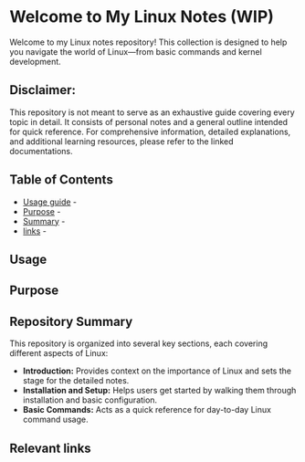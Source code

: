 # Welcome to My Linux Notes (WIP)

Welcome to my Linux notes repository! This collection is designed to help you navigate the world of Linux—from basic commands and kernel development.

## Disclaimer:

This repository is not meant to serve as an exhaustive guide covering every topic in detail. It consists of personal notes and a general outline intended for quick reference. For comprehensive information, detailed explanations, and additional learning resources, please refer to the linked documentations.

## Table of Contents

- [Usage guide]() - 
- [Purpose]() -
- [Summary]() - 
- [links]() -
 

## Usage

## Purpose

## Repository Summary

This repository is organized into several key sections, each covering different aspects of Linux:
- **Introduction:** Provides context on the importance of Linux and sets the stage for the detailed notes.
- **Installation and Setup:** Helps users get started by walking them through installation and basic configuration.
- **Basic Commands:** Acts as a quick reference for day-to-day Linux command usage.

## Relevant links
